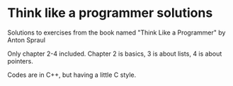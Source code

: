# Think like a programmer solutions
Solutions to exercises from the book named "Think Like a Programmer" by Anton Spraul

Only chapter 2-4 included. Chapter 2 is basics, 3 is about lists, 4 is about pointers.

Codes are in C++, but having a little C style.
